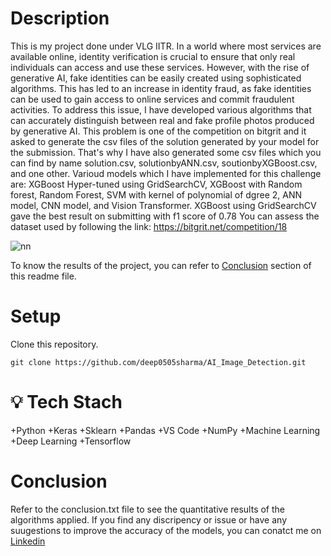 # Description
This is my project done under VLG IITR.
In a world where most services are available online, identity verification is crucial to ensure that only real individuals can access and use these services. However, with the rise of generative AI, fake identities can be easily created using sophisticated algorithms. This has led to an increase in identity fraud, as fake identities can be used to gain access to online services and commit fraudulent activities.
To address this issue, I have developed various algorithms that can accurately distinguish between real and fake profile photos produced by generative AI.
This problem is one of the competition on bitgrit and it asked to generate the csv files of the solution generated by your model for the submission. That's why I have also generated some csv files which you can find by name solution.csv, solutionbyANN.csv, soutionbyXGBoost.csv, and one other.
Varioud models which I have implemented for this challenge are: XGBoost Hyper-tuned using GridSearchCV, XGBoost with Random forest, Random Forest, SVM with kernel of polynomial of dgree 2, ANN model, CNN model, and Vision Transformer.
XGBoost using GridSearchCV gave the best result on submitting with f1 score of 0.78
You can assess the dataset used by following the link: https://bitgrit.net/competition/18

![nn](https://github.com/deep0505sharma/AI_Image_Detection/assets/83660142/6a38f499-5506-499f-ab22-33ab440ec08b)


To know the results of the project, you can refer to [Conclusion](https://github.com/deep0505sharma/AI_Image_Detection/blob/main/README.md#conclusion🔗) section of this readme file.


# Setup
Clone this repository.
```
git clone https://github.com/deep0505sharma/AI_Image_Detection.git
```

# 💡 Tech Stach
+Python
+Keras
+Sklearn
+Pandas
+VS Code
+NumPy
+Machine Learning
+Deep Learning
+Tensorflow

# Conclusion
Refer to the conclusion.txt file to see the quantitative results of the algorithms applied. 
If you find any discripency or issue or have any suugestions to improve the accuracy of the models, you can conatct me on [Linkedin](https://www.linkedin.com/in/deepak-sharma-40a8781b8/🔗)
